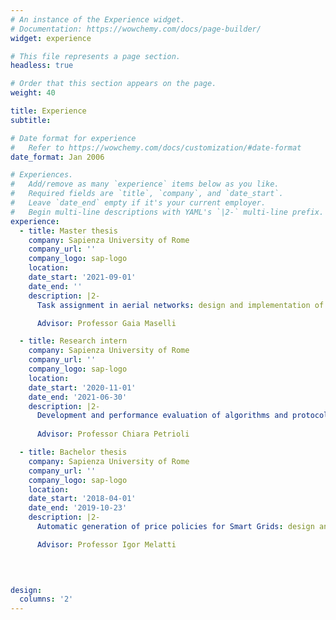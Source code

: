 ```yaml
---
# An instance of the Experience widget.
# Documentation: https://wowchemy.com/docs/page-builder/
widget: experience

# This file represents a page section.
headless: true

# Order that this section appears on the page.
weight: 40

title: Experience
subtitle:

# Date format for experience
#   Refer to https://wowchemy.com/docs/customization/#date-format
date_format: Jan 2006

# Experiences.
#   Add/remove as many `experience` items below as you like.
#   Required fields are `title`, `company`, and `date_start`.
#   Leave `date_end` empty if it's your current employer.
#   Begin multi-line descriptions with YAML's `|2-` multi-line prefix.
experience:
  - title: Master thesis 
    company: Sapienza University of Rome
    company_url: ''
    company_logo: sap-logo
    location: 
    date_start: '2021-09-01'
    date_end: ''
    description: |2-
      Task assignment in aerial networks: design and implementation of a system that exploits an autonomous swarm of drones to provide a collaborative parcel delivery service.

      Advisor: Professor Gaia Maselli

  - title: Research intern
    company: Sapienza University of Rome
    company_url: ''
    company_logo: sap-logo
    location: 
    date_start: '2020-11-01'
    date_end: '2021-06-30'
    description: |2-
      Development and performance evaluation of algorithms and protocols for IoUT systems: collaboration in the context of a project concerning the usage of Underwater IoT systems to understand (and fight) climate change.
      
      Advisor: Professor Chiara Petrioli

  - title: Bachelor thesis
    company: Sapienza University of Rome
    company_url: ''
    company_logo: sap-logo
    location: 
    date_start: '2018-04-01'
    date_end: '2019-10-23'
    description: |2-
      Automatic generation of price policies for Smart Grids: design and implementation of a service that provides Time of Usage tariffs applicable to energy bills in order to influence users’ behaviour so as to reduce peaks in the aggregate power demand of a certain Smart grid. This thesis work is based on European Commission project SmartHG. In order to find the best price policy we exploit both exhaustive and local search strategies

      Advisor: Professor Igor Melatti
      
        


design:
  columns: '2'
---
```

